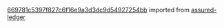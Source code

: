 [669781c5397f827c6f16e9a3d3dc9d54927254bb](https://github.com/insolar/assured-ledger/commit/669781c5397f827c6f16e9a3d3dc9d54927254bb) imported from [assured-ledger](https://github.com/insolar/assured-ledger)
